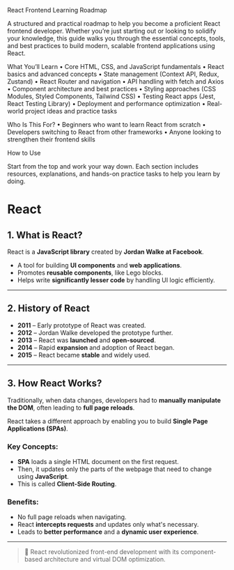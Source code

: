 React Frontend Learning Roadmap

A structured and practical roadmap to help you become a proficient React frontend developer. Whether you’re just starting out or looking to solidify your knowledge, this guide walks you through the essential concepts, tools, and best practices to build modern, scalable frontend applications using React.

What You’ll Learn
	•	Core HTML, CSS, and JavaScript fundamentals
	•	React basics and advanced concepts
	•	State management (Context API, Redux, Zustand)
	•	React Router and navigation
	•	API handling with fetch and Axios
	•	Component architecture and best practices
	•	Styling approaches (CSS Modules, Styled Components, Tailwind CSS)
	•	Testing React apps (Jest, React Testing Library)
	•	Deployment and performance optimization
	•	Real-world project ideas and practice tasks

Who Is This For?
	•	Beginners who want to learn React from scratch
	•	Developers switching to React from other frameworks
	•	Anyone looking to strengthen their frontend skills

How to Use

Start from the top and work your way down. Each section includes resources, explanations, and hands-on practice tasks to help you learn by doing.



# React

## 1. What is React?

React is a **JavaScript library** created by **Jordan Walke at Facebook**.

- A tool for building **UI components** and **web applications**.
- Promotes **reusable components**, like Lego blocks.
- Helps write **significantly lesser code** by handling UI logic efficiently.

---

## 2. History of React

- **2011** – Early prototype of React was created.
- **2012** – Jordan Walke developed the prototype further.
- **2013** – React was **launched** and **open-sourced**.
- **2014** – Rapid **expansion** and adoption of React began.
- **2015** – React became **stable** and widely used.

---

## 3. How React Works?

Traditionally, when data changes, developers had to **manually manipulate the DOM**, often leading to **full page reloads**.

React takes a different approach by enabling you to build **Single Page Applications (SPAs)**.

### Key Concepts:

- **SPA** loads a single HTML document on the first request.
- Then, it updates only the parts of the webpage that need to change using **JavaScript**.
- This is called **Client-Side Routing**.

### Benefits:

- No full page reloads when navigating.
- React **intercepts requests** and updates only what's necessary.
- Leads to **better performance** and a **dynamic user experience**.

---

> 🚀 React revolutionized front-end development with its component-based architecture and virtual DOM optimization.
